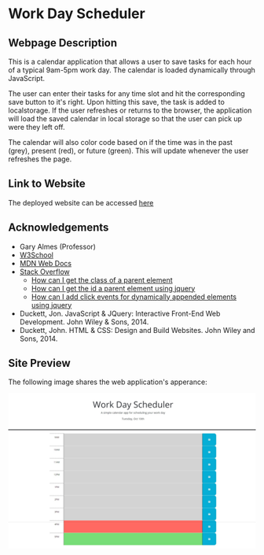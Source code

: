 # Work Day Scheduler


## Webpage Description
This is a calendar application that allows a user to save tasks for each hour of a typical 9am-5pm work day. The calendar is loaded dynamically through JavaScript.

The user can enter their tasks for any time slot and hit the corresponding save button to it's right. Upon hitting this save, the task is added to localstorage. If the user refreshes or returns to the browser, the application will load the saved calendar in local storage so that the user can pick up were they left off.

The calendar will also color code based on if the time was in the past (grey), present (red), or future (green). This will update whenever the user refreshes the page.


## Link to Website
The deployed website can be accessed [here](https://wald14.github.io/work-day-scheduler/)


## Acknowledgements
- Gary Almes (Professor)
- [W3School](https://www.w3schools.com/)
- [MDN Web Docs](https://developer.mozilla.org/)
- [Stack Overflow](https://stackoverflow.com)
    - [How can I get the class of a parent element](https://stackoverflow.com/questions/17109593/how-can-i-get-the-class-of-a-parent-element)
    - [How can I get the id a parent element using jquery](https://stackoverflow.com/questions/3239598/how-can-i-get-the-id-of-an-element-using-jquery)
    - [How can I add click events for dynamically appended elements using jquery](https://stackoverflow.com/questions/36106850/how-to-add-click-events-for-dynamically-appended-elements-using-jquery)
- Duckett, Jon. JavaScript &amp; JQuery: Interactive Front-End Web Development. John Wiley &amp; Sons, 2014. 
- Duckett, John. HTML &amp; CSS: Design and Build Websites. John Wiley and Sons, 2014. 


## Site Preview
The following image shares the web application's apperance:
<br>

![Image preview of what the password generator website looks like](./assets/images/web_capture_wald14.github_work_day_scheduler.io.jpeg)

